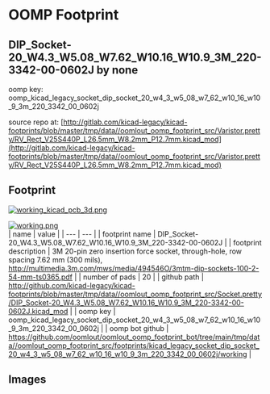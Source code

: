 # OOMP Footprint  
## DIP_Socket-20_W4.3_W5.08_W7.62_W10.16_W10.9_3M_220-3342-00-0602J  by none  
  
oomp key: oomp_kicad_legacy_socket_dip_socket_20_w4_3_w5_08_w7_62_w10_16_w10_9_3m_220_3342_00_0602j  
  
source repo at: [http://gitlab.com/kicad-legacy/kicad-footprints/blob/master/tmp/data//oomlout_oomp_footprint_src/Varistor.pretty/RV_Rect_V25S440P_L26.5mm_W8.2mm_P12.7mm.kicad_mod](http://gitlab.com/kicad-legacy/kicad-footprints/blob/master/tmp/data//oomlout_oomp_footprint_src/Varistor.pretty/RV_Rect_V25S440P_L26.5mm_W8.2mm_P12.7mm.kicad_mod)  
## Footprint  
  
[![working_kicad_pcb_3d.png](working_kicad_pcb_3d_600.png)](working_kicad_pcb_3d.png)  
  
[![working.png](working_600.png)](working.png)  
| name | value | 
| --- | --- | 
| footprint name | DIP_Socket-20_W4.3_W5.08_W7.62_W10.16_W10.9_3M_220-3342-00-0602J | 
| footprint description | 3M 20-pin zero insertion force socket, through-hole, row spacing 7.62 mm (300 mils), http://multimedia.3m.com/mws/media/494546O/3mtm-dip-sockets-100-2-54-mm-ts0365.pdf | 
| number of pads | 20 | 
| github path | http://github.com/kicad-legacy/kicad-footprints/blob/master/tmp/data//oomlout_oomp_footprint_src/Socket.pretty/DIP_Socket-20_W4.3_W5.08_W7.62_W10.16_W10.9_3M_220-3342-00-0602J.kicad_mod | 
| oomp key | oomp_kicad_legacy_socket_dip_socket_20_w4_3_w5_08_w7_62_w10_16_w10_9_3m_220_3342_00_0602j | 
| oomp bot github | https://github.com/oomlout/oomlout_oomp_footprint_bot/tree/main/tmp/data//oomlout_oomp_footprint_src/footprints/kicad_legacy_socket_dip_socket_20_w4_3_w5_08_w7_62_w10_16_w10_9_3m_220_3342_00_0602j/working | 
## Images  
